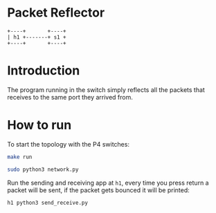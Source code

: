 # Packet Reflector

```
+----+       +----+
| h1 +-------+ s1 +
+----+       +----+
```

# Introduction

The program running in the switch simply reflects all the packets that receives
to the same port they arrived from.

# How to run

To start the topology with the P4 switches:
```bash
make run
```

```bash
sudo python3 network.py
```

Run the sending and receiving app at `h1`, every time you press return a
packet will be sent, if the packet gets bounced it will be printed:

```bash
h1 python3 send_receive.py
```